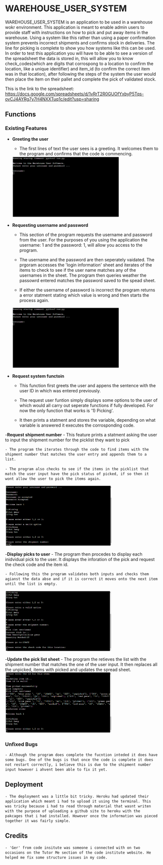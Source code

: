 # WAREHOUSE_USER_SYSTEM

WAREHOUSE_USER_SYSTEM is an application to be used in a warehouse wokr environment. This application is meant to enable admin users to provide staff with instructions on how to pick and put away items in the warehouse. Using a system like this rather than using a paper confirmation system prevents incorrect shipments and confirms stock in deliveries. The line for picking is complete to show you how systems like this can be used. In order to test this application you will have to be able to see a version of the spreadsheet the data is stored in, this will allow you to know check_codes(which are digits that corrospong to a location to confirm the location, like a unique identifier) and item_id (to confirm the correct item was in that location), after following the steps of the system the user would then place the item on their pallet and complete the pick of validated stock.

This is the link to the spreadsheet:
https://docs.google.com/spreadsheets/d/1vRrT2R0GUOfYxbyP5Tqs-ovCJ4AYRg7y7H4NXXTuq1c/edit?usp=sharing

## Functions

### Existing Features
- __Greeting the user__
    - The first lines of text the user sees is a greeting. It welcomes them to the program and confirms that the code is commencing.
    
    <img src='images/Screenshot (49).png' width="350px" height="200px">

- __Requesting username and password__
    - This section of the program requests the username and password from the user. For the purposes of you using the application the username: 1 and the password: 1, will allow you access to the program.

    - The username and the password are then seperately vaidated. The prgoram accesses the 'login information' sheet and iterates of the items to check to see if the user name matches any of the usernames in the sheet. The program then queries weather the passowrd entered matches the password saved to the spead sheet.

    - If either the username of password is incorrect the program returns a error statment stating which value is wrong and then starts the process again.

    <img src='images/Screenshot (49).png' width="350px" height="200px">

- __Request system functoin__
    - This function first greets the user and appens the sentence with the user ID in which was entered previously.

    - The request user funtion simply displays some options to the user of which would all carry out seperate functions if fully developed. For now the only function that works is '1) Picking'.

    - It then prints a statment and stores the variable, depending on what variable is answered it executes the corrosponding code.

-__Request shipment number__
    - This feature prints a statment asking the user to input the shipment number for the picklist they want to pick

    - The program the iterates through the code to find items with the shipment number that matches the user entry and appends them to a list.

    - The program also checks to see if the items in the picklist that match the user input have the pick status of picked, if so then it wont allow the user to pick the items again.

   <img src='images/Screenshot (53).png' width="350px" height="200px">

-__Display picks to user__
    - The program then procedes to display each inidvidual pick to the user. It displays the inforation of the pick and request the check code and the item id.

    - Following this the program validates both inputs and checks them agianst the data abse and if it is correct it moves onto the next item until the list is empty.
    
<img src='images/Screenshot (55).png' width="350px" height="200px">

-__Update the pick list sheet__
    - The program the retieves the list with the shipment number that matches the one of the user input. It then replaces all the unpicked, items with picked and updates the spread sheet.
<img src='images/Screenshot (57).png' width="350px" height="200px">


### Unfixed Bugs

    - Although the program does complete the fucntion inteded it does have some bugs. One of the bugs is that once the code is complete it does not restart correctly, i believe this is due to the shipment number input however i ahvent been able to fix it yet.

## Deployment

    - The deployment was a little bit tricky. Heroku had updated their application which meant i had to upload it using the terminal. This was tricky because i had to read through material that wasnt writen with the purpose of uploading a github site to heroku with the pakcages that i had installed. However once the information was pieced together it was fairly simple.

## Credits 
 
    - 'Ger' from code insitute was someone i connected with on two occasions on the Tutor Me section of the code institute website. He helped me fix some structure issues in my code.
